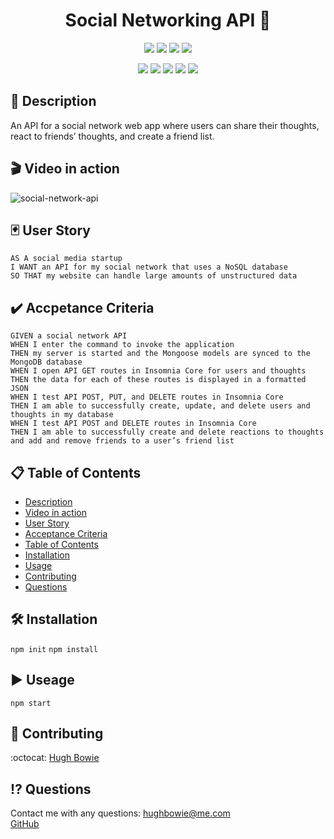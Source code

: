 <h1 align="center"> Social Networking API 🚀</h1>

<p align="center">
    <img src="https://img.shields.io/github/repo-size/hugh-bowie/social-network-api" />
    <img src="https://img.shields.io/github/languages/top/hugh-bowie/social-network-api"  />
    <img src="https://img.shields.io/github/issues/hugh-bowie/social-network-api" />
    <img src="https://img.shields.io/github/last-commit/hugh-bowie/social-network-api" >
</p>
<p align="center">
    <img src="https://img.shields.io/badge/javascript-yellow" />
    <img src="https://img.shields.io/badge/express-orange" />
    <img src="https://img.shields.io/badge/MongoDB-blue"  />
    <img src="https://img.shields.io/badge/mongoose-red"  />
    <img src="https://img.shields.io/badge/moment-blue"  />
</p>

## 📓 Description

An API for a social network web app where users can share their thoughts, react to friends’ thoughts, and create a friend list.

## 🎬 Video in action

![social-network-api](./assets/snapi.gif)

## 🃏 User Story

```
AS A social media startup
I WANT an API for my social network that uses a NoSQL database
SO THAT my website can handle large amounts of unstructured data
```

## ✔️ Accpetance Criteria

```
GIVEN a social network API
WHEN I enter the command to invoke the application
THEN my server is started and the Mongoose models are synced to the MongoDB database
WHEN I open API GET routes in Insomnia Core for users and thoughts
THEN the data for each of these routes is displayed in a formatted JSON
WHEN I test API POST, PUT, and DELETE routes in Insomnia Core
THEN I am able to successfully create, update, and delete users and thoughts in my database
WHEN I test API POST and DELETE routes in Insomnia Core
THEN I am able to successfully create and delete reactions to thoughts and add and remove friends to a user’s friend list
```

## 📋 Table of Contents

- [Description](#description)
- [Video in action](video)
- [User Story](#user-story)
- [Acceptance Criteria](#acceptance-criteria)
- [Table of Contents](#table-of-contents)
- [Installation](#installation)
- [Usage](#usage)
- [Contributing](#contributing)
- [Questions](#questions)

## 🛠 Installation

`npm init`
`npm install`

## ▶️ Useage

`npm start`

## 🍻 Contributing

:octocat: [Hugh Bowie](https://github.com/hugh-bowie)

## ⁉️ Questions

Contact me with any questions: [hughbowie@me.com](mailto:hughbowie@me.com)<br />[GitHub](https://github.com/hugh-bowie)<br />

